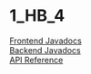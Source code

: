 # 1_HB_4  
[Frontend Javadocs](http://coms-309-032.class.las.iastate.edu/Frontend_Docs/)  
[Backend Javadocs](http://coms-309-032.class.las.iastate.edu/javadoc-backend/)  
[API Reference](https://app.swaggerhub.com/apis/enicely/backend-api/1.0.0)  

